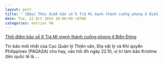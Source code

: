 ```yaml
---
layout: post
title: " [Bão] Thời điểm bão số 6 Trà Mi mạnh thành cuồng phong ở Biển Đông"
date: Tue, 22 Oct 2024 10:00:00 +0700
categories: entries VN
---
```

[Thời điểm bão số 6 Trà Mi mạnh thành cuồng phong ở Biển Đông](https://laodong.vn/the-gioi/thoi-diem-bao-so-6-tra-mi-manh-thanh-cuong-phong-o-bien-dong-1410862.ldo)

Tin bão mới nhất của Cục Quản lý Thiên văn, Địa vật lý và Khí quyển Philippines (PAGASA) cho hay, vào hồi 4h ngày 22.10, vị trí tâm bão Kristine (tên quốc tế là ...

